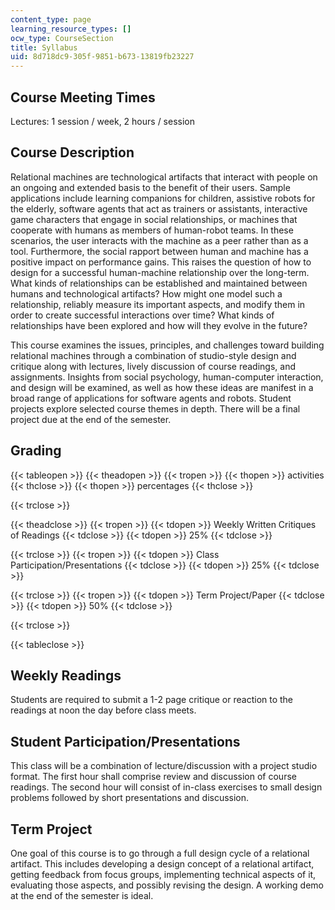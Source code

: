 ```yaml
---
content_type: page
learning_resource_types: []
ocw_type: CourseSection
title: Syllabus
uid: 8d718dc9-305f-9851-b673-13819fb23227
---
```


Course Meeting Times
--------------------

Lectures: 1 session / week, 2 hours / session

Course Description
------------------

Relational machines are technological artifacts that interact with people on an ongoing and extended basis to the benefit of their users. Sample applications include learning companions for children, assistive robots for the elderly, software agents that act as trainers or assistants, interactive game characters that engage in social relationships, or machines that cooperate with humans as members of human-robot teams. In these scenarios, the user interacts with the machine as a peer rather than as a tool. Furthermore, the social rapport between human and machine has a positive impact on performance gains. This raises the question of how to design for a successful human-machine relationship over the long-term. What kinds of relationships can be established and maintained between humans and technological artifacts? How might one model such a relationship, reliably measure its important aspects, and modify them in order to create successful interactions over time? What kinds of relationships have been explored and how will they evolve in the future?

This course examines the issues, principles, and challenges toward building relational machines through a combination of studio-style design and critique along with lectures, lively discussion of course readings, and assignments. Insights from social psychology, human-computer interaction, and design will be examined, as well as how these ideas are manifest in a broad range of applications for software agents and robots. Student projects explore selected course themes in depth. There will be a final project due at the end of the semester.

Grading
-------

{{< tableopen >}}
{{< theadopen >}}
{{< tropen >}}
{{< thopen >}}
activities
{{< thclose >}}
{{< thopen >}}
percentages
{{< thclose >}}

{{< trclose >}}

{{< theadclose >}}
{{< tropen >}}
{{< tdopen >}}
Weekly Written Critiques of Readings
{{< tdclose >}}
{{< tdopen >}}
25%
{{< tdclose >}}

{{< trclose >}}
{{< tropen >}}
{{< tdopen >}}
Class Participation/Presentations
{{< tdclose >}}
{{< tdopen >}}
25%
{{< tdclose >}}

{{< trclose >}}
{{< tropen >}}
{{< tdopen >}}
Term Project/Paper
{{< tdclose >}}
{{< tdopen >}}
50%
{{< tdclose >}}

{{< trclose >}}

{{< tableclose >}}

  

Weekly Readings
---------------

Students are required to submit a 1-2 page critique or reaction to the readings at noon the day before class meets.

Student Participation/Presentations
-----------------------------------

This class will be a combination of lecture/discussion with a project studio format. The first hour shall comprise review and discussion of course readings. The second hour will consist of in-class exercises to small design problems followed by short presentations and discussion.

Term Project
------------

One goal of this course is to go through a full design cycle of a relational artifact. This includes developing a design concept of a relational artifact, getting feedback from focus groups, implementing technical aspects of it, evaluating those aspects, and possibly revising the design. A working demo at the end of the semester is ideal.